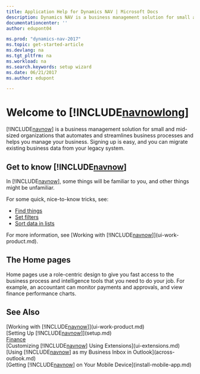 ```yaml
---
title: Application Help for Dynamics NAV | Microsoft Docs
description: Dynamics NAV is a business management solution for small and mid-sized organizations that automates and streamlines business processes and helps you manage your business.
documentationcenter: ''
author: edupont04

ms.prod: "dynamics-nav-2017"
ms.topic: get-started-article
ms.devlang: na
ms.tgt_pltfrm: na
ms.workload: na
ms.search.keywords: setup wizard
ms.date: 06/21/2017
ms.author: edupont

---
```


# Welcome to [!INCLUDE[navnowlong](includes/navnowlong_md.md)]
[!INCLUDE[navnow](includes/navnow_md.md)] is a business management solution for small and mid-sized organizations that automates and streamlines business processes and helps you manage your business. Signing up is easy, and you can migrate existing business data from your legacy system.

## Get to know [!INCLUDE[navnow](includes/navnow_md.md)]
In [!INCLUDE[navnow](includes/navnow_md.md)], some things will be familiar to you, and other things might be unfamiliar.  

For some quick, nice-to-know tricks, see:  

* [Find things](ui-search.md)  
* [Set filters](ui-enter-criteria-filters.md)  
* [Sort data in lists](ui-sorting.md)  

For more information, see [Working with [!INCLUDE[navnow](includes/navnow_md.md)]](ui-work-product.md).  

## The Home pages
Home pages use a role-centric design to give you fast access to the business process and intelligence tools that you need to do your job. For example, an accountant can monitor payments and approvals, and view finance performance charts.  

## See Also
[Working with [!INCLUDE[navnow](includes/navnow_md.md)]](ui-work-product.md)  
[Setting Up [!INCLUDE[navnow](includes/navnow_md.md)]](setup.md)  
[Finance](Finance.md)  
[Customizing [!INCLUDE[navnow](includes/navnow_md.md)] Using Extensions](ui-extensions.md)  
[Using [!INCLUDE[navnow](includes/navnow_md.md)] as my Business Inbox in Outlook](across-outlook.md)  
[Getting [!INCLUDE[navnow](includes/navnow_md.md)] on Your Mobile Device](install-mobile-app.md)  
